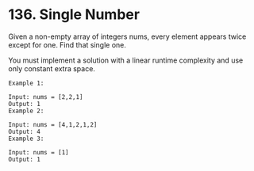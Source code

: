 # 136. Single Number

Given a non-empty array of integers nums, every element appears twice except for one. Find that single one.

You must implement a solution with a linear runtime complexity and use only constant extra space.

```text
Example 1:

Input: nums = [2,2,1]
Output: 1
Example 2:

Input: nums = [4,1,2,1,2]
Output: 4
Example 3:

Input: nums = [1]
Output: 1
```
